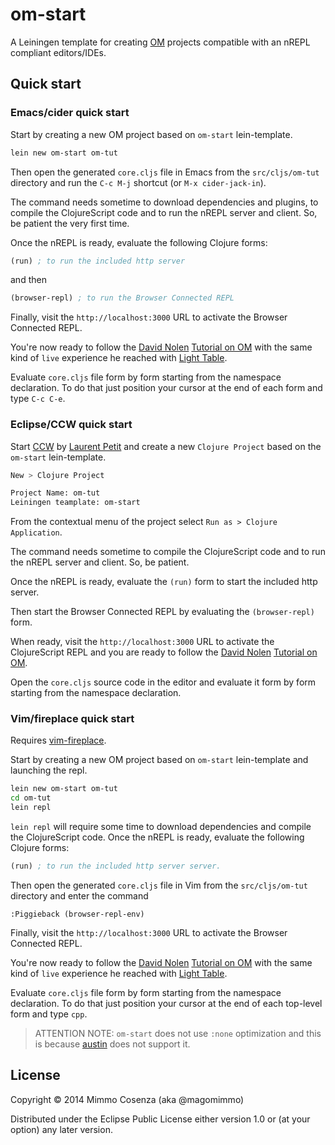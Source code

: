 # om-start

A Leiningen template for creating [OM][1] projects compatible with an
nREPL compliant editors/IDEs.

## Quick start

### Emacs/cider quick start

Start by creating a new OM project based on `om-start` lein-template.

```bash
lein new om-start om-tut
```

Then open the generated `core.cljs` file in Emacs from the
`src/cljs/om-tut` directory and run the `C-c M-j` shortcut (or `M-x
cider-jack-in`).

The command needs sometime to download dependencies and plugins, to
compile the ClojureScript code and to run the nREPL server and
client. So, be patient the very first time.

Once the nREPL is ready, evaluate the following Clojure forms:

```clj
(run) ; to run the included http server
```

and then

```clj
(browser-repl) ; to run the Browser Connected REPL
```

Finally, visit the `http://localhost:3000` URL to activate the Browser
Connected REPL.

You're now ready to follow the [David Nolen][2] [Tutorial on OM][3]
with the same kind of `live` experience he reached with
[Light Table][4].

Evaluate `core.cljs` file form by form starting from the namespace
declaration. To do that just position your cursor at the end of each
form and type `C-c C-e`.

### Eclipse/CCW  quick start

Start [CCW][5] by [Laurent Petit][6] and create a new `Clojure
Project` based on the `om-start` lein-template.

```bash
New > Clojure Project

Project Name: om-tut
Leiningen teamplate: om-start
```

From the contextual menu of the project select `Run as > Clojure Application`.

The command needs sometime to compile the ClojureScript code and to
run the nREPL server and client. So, be patient.

Once the nREPL is ready, evaluate the `(run)` form to start the
included http server.

Then start the Browser Connected REPL by evaluating the
`(browser-repl)` form.

When ready, visit the `http://localhost:3000` URL to activate the
ClojureScript REPL and you are ready to follow the [David Nolen][2]
[Tutorial on OM][3].

Open the `core.cljs` source code in the editor and evaluate it form by
form starting from the namespace declaration.

### Vim/fireplace quick start

Requires [vim-fireplace][8].

Start by creating a new OM project based on `om-start` lein-template and
launching the repl.

```bash
lein new om-start om-tut
cd om-tut
lein repl
```

`lein repl` will require some time to download dependencies and compile the
ClojureScript code.  Once the nREPL is ready, evaluate the following Clojure
forms:

```clj
(run) ; to run the included http server server.
```

Then open the generated `core.cljs` file in Vim from the
`src/cljs/om-tut` directory and enter the command

```vim
:Piggieback (browser-repl-env)
```
Finally, visit the `http://localhost:3000` URL to activate the Browser
Connected REPL.

You're now ready to follow the [David Nolen][2] [Tutorial on OM][3]
with the same kind of `live` experience he reached with
[Light Table][4].

Evaluate `core.cljs` file form by form starting from the namespace
declaration. To do that just position your cursor at the end of each
top-level form and type `cpp`.

> ATTENTION NOTE: `om-start` does not use `:none` optimization and
> this is because [austin][7] does not support it. 

## License

Copyright © 2014 Mimmo Cosenza (aka @magomimmo)

Distributed under the Eclipse Public License either version 1.0 or (at
your option) any later version.

[1]: https://github.com/swannodette/om
[2]: https://github.com/swannodette
[3]: https://github.com/swannodette/om/wiki/Tutorial 
[4]: http://www.lighttable.com/
[5]: https://github.com/laurentpetit/ccw
[6]: https://github.com/laurentpetit
[7]: https://github.com/cemerick/austin
[8]: https://github.com/tpope/vim-fireplace

